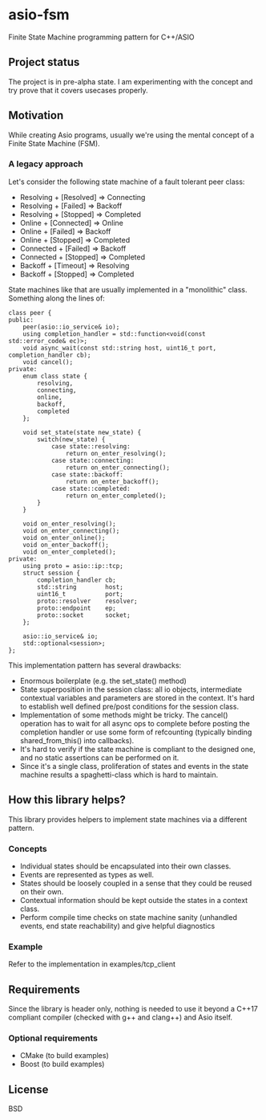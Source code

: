 # asio-fsm
Finite State Machine programming pattern for C++/ASIO

## Project status
The project is in pre-alpha state. I am experimenting with the concept and try prove that it covers usecases properly.

## Motivation
While creating Asio programs, usually we're using the mental concept of a Finite State Machine (FSM).

### A legacy approach
Let's consider the following state machine of a fault tolerant peer class:
- Resolving + [Resolved] => Connecting
- Resolving + [Failed] => Backoff
- Resolving + [Stopped] => Completed
- Online + [Connected] => Online
- Online + [Failed] => Backoff
- Online + [Stopped] => Completed
- Connected + [Failed] => Backoff
- Connected + [Stopped] => Completed
- Backoff + [Timeout] => Resolving
- Backoff + [Stopped] => Completed

State machines like that are usually implemented in a "monolithic" class. Something along the lines of:

```
class peer {
public:
    peer(asio::io_service& io);
    using completion_handler = std::function<void(const std::error_code& ec)>;
    void async_wait(const std::string host, uint16_t port, completion_handler cb);
    void cancel();
private:
    enum class state {
        resolving,
        connecting,
        online,
        backoff,
        completed
    };

    void set_state(state new_state) {
        switch(new_state) {
            case state::resolving:
                return on_enter_resolving();
            case state::connecting:
                return on_enter_connecting();
            case state::backoff:
                return on_enter_backoff();
            case state::completed:
                return on_enter_completed();
        }
    }

    void on_enter_resolving();
    void on_enter_connecting();
    void on_enter_online();
    void on_enter_backoff();
    void on_enter_completed();
private:
    using proto = asio::ip::tcp;
    struct session {
        completion_handler cb;
        std::string        host;
        uint16_t           port;
        proto::resolver    resolver;
        proto::endpoint    ep;
        proto::socket      socket;
    };

    asio::io_service& io;
    std::optional<session>;
};
```

This implementation pattern has several drawbacks:
- Enormous boilerplate (e.g. the set_state() method)
- State superposition in the session class: all io objects, intermediate contextual variables and parameters are stored in the context. It's hard to establish well defined pre/post conditions for the session class.
- Implementation of some methods might be tricky. The cancel() operation has to wait for all async ops to complete before posting the completion handler or use some form of refcounting (typically binding shared_from_this() into callbacks).
- It's hard to verify if the state machine is compliant to the designed one, and no static assertions can be performed on it.
- Since it's a single class, proliferation of states and events in the state machine results a spaghetti-class which is hard to maintain.

## How this library helps?
This library provides helpers to implement state machines via a different pattern.

### Concepts
- Individual states should be encapsulated into their own classes.
- Events are represented as types as well.
- States should be loosely coupled in a sense that they could be reused on their own.
- Contextual information should be kept outside the states in a context class.
- Perform compile time checks on state machine sanity (unhandled events, end state reachability) and give helpful diagnostics

### Example
Refer to the implementation in examples/tcp_client

## Requirements
Since the library is header only, nothing is needed to use it beyond a C++17 compliant compiler (checked with g++ and clang++) and Asio itself.

### Optional requirements
- CMake (to build examples)
- Boost (to build examples)

  
## License
BSD
